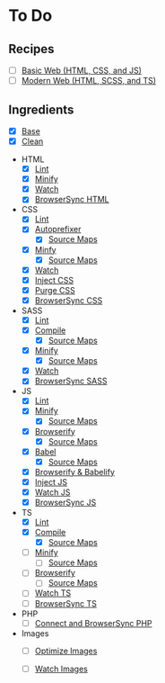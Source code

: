 To Do
================================================================================

Recipes
--------------------------------------------------------------------------------

- [ ] [Basic Web (HTML, CSS, and JS)]()
- [ ] [Modern Web (HTML, SCSS, and TS)]()

Ingredients
--------------------------------------------------------------------------------

- [x] [Base](https://github.com/itrusler/gulp-recipes-es6/issues/3)
- [x] [Clean](https://github.com/itrusler/gulp-recipes-es6/issues/5)
- HTML
	- [x] [Lint](https://github.com/itrusler/gulp-recipes-es6/issues/7)
	- [x] [Minify](https://github.com/itrusler/gulp-recipes-es6/issues/9)
	- [x] [Watch](https://github.com/itrusler/gulp-recipes-es6/issues/10)
	- [x] [BrowserSync HTML](https://github.com/itrusler/gulp-recipes-es6/issues/11)
- CSS
	- [x] [Lint](https://github.com/itrusler/gulp-recipes-es6/issues/15)
	- [x] [Autoprefixer](https://github.com/itrusler/gulp-recipes-es6/issues/16)
		- [x] [Source Maps](https://github.com/itrusler/gulp-recipes-es6/issues/17)
	- [x] [Minfy](https://github.com/itrusler/gulp-recipes-es6/issues/18)
		- [x] [Source Maps](https://github.com/itrusler/gulp-recipes-es6/issues/19)
	- [x] [Watch](https://github.com/itrusler/gulp-recipes-es6/issues/20)
	- [x] [Inject CSS](https://github.com/itrusler/gulp-recipes-es6/issues/21)
	- [x] [Purge CSS](https://github.com/itrusler/gulp-recipes-es6/issues/22)
	- [x] [BrowserSync CSS](https://github.com/itrusler/gulp-recipes-es6/issues/23)
- SASS
	- [x] [Lint](https://github.com/itrusler/gulp-recipes-es6/issues/35)
	- [x] [Compile](https://github.com/itrusler/gulp-recipes-es6/issues/36)
		- [x] [Source Maps](https://github.com/itrusler/gulp-recipes-es6/issues/37)
	- [x] [Minify](https://github.com/itrusler/gulp-recipes-es6/issues/38)
		- [x] [Source Maps](https://github.com/itrusler/gulp-recipes-es6/issues/39)
	- [x] [Watch](https://github.com/itrusler/gulp-recipes-es6/issues/40)
	- [x] [BrowserSync SASS](https://github.com/itrusler/gulp-recipes-es6/issues/41)
-	JS
	- [x] [Lint](https://github.com/itrusler/gulp-recipes-es6/issues/49)
	- [x] [Minify](https://github.com/itrusler/gulp-recipes-es6/issues/50)
		- [x] [Source Maps](https://github.com/itrusler/gulp-recipes-es6/issues/62)
	- [x] [Browserify](https://github.com/itrusler/gulp-recipes-es6/issues/51)
		- [x] [Source Maps](https://github.com/itrusler/gulp-recipes-es6/issues/52)
	- [x] [Babel](https://github.com/itrusler/gulp-recipes-es6/issues/53)
		- [x] [Source Maps](https://github.com/itrusler/gulp-recipes-es6/issues/54)
	- [x] [Browserify & Babelify](https://github.com/itrusler/gulp-recipes-es6/issues/55)
	- [x] [Inject JS](https://github.com/itrusler/gulp-recipes-es6/issues/21)
	- [x] [Watch JS](https://github.com/itrusler/gulp-recipes-es6/issues/56)
	- [x] [BrowserSync JS](https://github.com/itrusler/gulp-recipes-es6/issues/57)
- TS
	- [x] [Lint](https://github.com/itrusler/gulp-recipes-es6/issues/69)
	- [x] [Compile](https://github.com/itrusler/gulp-recipes-es6/issues/70)
		- [x] [Source Maps](https://github.com/itrusler/gulp-recipes-es6/issues/71)
	- [ ] [Minify]()
		- [ ] [Source Maps]()
	- [ ] [Browserify]()
		- [ ] [Source Maps]()
	- [ ] [Watch TS]()
	- [ ] [BrowserSync TS]()
- PHP
	- [ ] [Connect and BrowserSync PHP]()
- Images
	- [ ] [Optimize Images]()
	- [ ] [Watch Images]()

